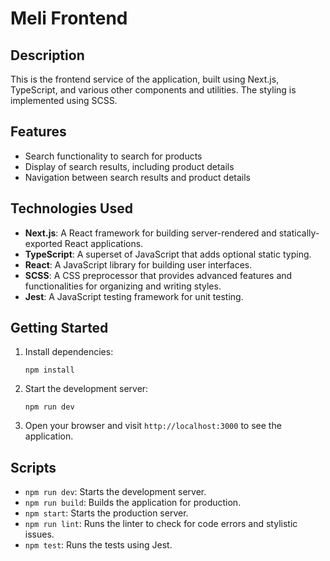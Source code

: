 # Meli Frontend

## Description

This is the frontend service of the application, built using Next.js, TypeScript, and various other components and utilities. The styling is implemented using SCSS.

## Features

- Search functionality to search for products
- Display of search results, including product details
- Navigation between search results and product details

## Technologies Used

- **Next.js**: A React framework for building server-rendered and statically-exported React applications.
- **TypeScript**: A superset of JavaScript that adds optional static typing.
- **React**: A JavaScript library for building user interfaces.
- **SCSS**: A CSS preprocessor that provides advanced features and functionalities for organizing and writing styles.
- **Jest**: A JavaScript testing framework for unit testing.

## Getting Started

1. Install dependencies:

   ```
   npm install
   ```

2. Start the development server:

   ```
   npm run dev
   ```

3. Open your browser and visit `http://localhost:3000` to see the application.

## Scripts

- `npm run dev`: Starts the development server.
- `npm run build`: Builds the application for production.
- `npm start`: Starts the production server.
- `npm run lint`: Runs the linter to check for code errors and stylistic issues.
- `npm test`: Runs the tests using Jest.

